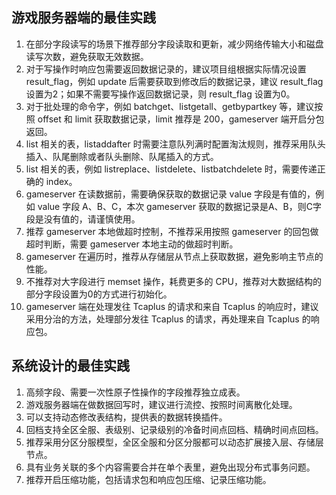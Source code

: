 ## 游戏服务器端的最佳实践
1. 在部分字段读写的场景下推荐部分字段读取和更新，减少网络传输大小和磁盘读写次数，避免获取无效数据。
2. 对于写操作时响应包需要返回数据记录的，建议项目组根据实际情况设置 result_flag，例如 update 后需要获取到修改后的数据记录，建议 result_flag 设置为2；如果不需要写操作返回数据记录，则 result_flag 设置为0。
3. 对于批处理的命令字，例如 batchget、listgetall、getbypartkey 等，建议按照 offset 和 limit 获取数据记录，limit 推荐是 200，gameserver 端开启分包返回。
4. list 相关的表，listaddafter 时需要注意队列满时配置淘汰规则，推荐采用队头插入、队尾删除或者队头删除、队尾插入的方式。
5. list 相关的表，例如 listreplace、listdelete、listbatchdelete 时，需要传递正确的 index。
6. gameserver 在读数据前，需要确保获取的数据记录 value 字段是有值的，例如 value 字段 A、B、C，本次 gameserver 获取的数据记录是A、B，则C字段是没有值的，请谨慎使用。
7. 推荐 gameserver 本地做超时控制，不推荐采用按照 gameserver 的回包做超时判断，需要 gameserver 本地主动的做超时判断。
8. gameserver 在遍历时，推荐从存储层从节点上获取数据，避免影响主节点的性能。
9. 不推荐对大字段进行 memset 操作，耗费更多的 CPU，推荐对大数据结构的部分字段设置为0的方式进行初始化。
10. gameserver 端在处理发往 Tcaplus 的请求和来自 Tcaplus 的响应时，建议采用分治的方法，处理部分发往 Tcaplus 的请求，再处理来自 Tcaplus 的响应包。

## 系统设计的最佳实践
1. 高频字段、需要一次性原子性操作的字段推荐独立成表。
2. 游戏服务器端在做数据回写时，建议进行流控、按照时间离散化处理。
3. 可以支持动态修改表结构，提供表的数据转换插件。
4. 回档支持全区全服、表级别、记录级别的冷备时间点回档、精确时间点回档。
5. 推荐采用分区分服模型，全区全服和分区分服都可以动态扩展接入层、存储层节点。
6. 具有业务关联的多个内容需要合并在单个表里，避免出现分布式事务问题。
7. 推荐开启压缩功能，包括请求包和响应包压缩、记录压缩功能。